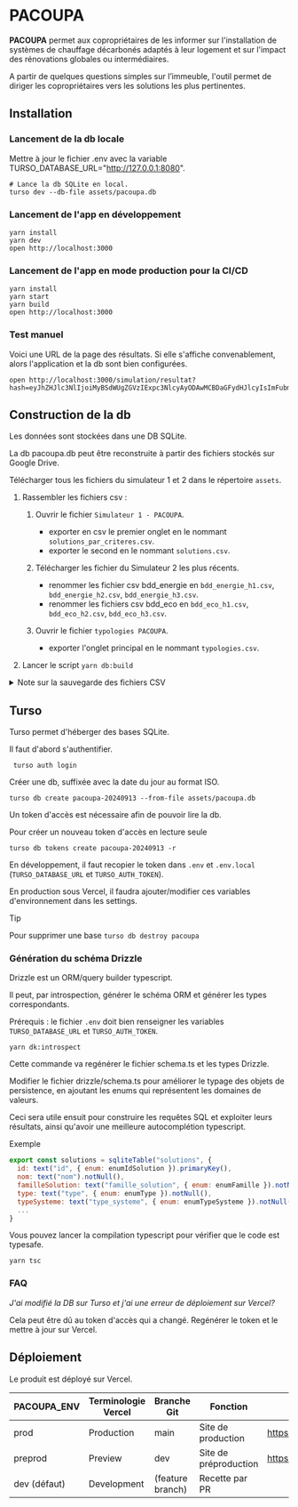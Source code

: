 # PACOUPA

**PACOUPA** permet aux copropriétaires de les informer sur l'installation de systèmes de chauffage décarbonés adaptés à leur logement et sur l'impact des rénovations globales ou intermédiaires.

A partir de quelques questions simples sur l’immeuble, l'outil permet de diriger les copropriétaires vers les solutions les plus pertinentes.

## Installation

### Lancement de la db locale

Mettre à jour le fichier .env avec la variable TURSO_DATABASE_URL="http://127.0.0.1:8080".

```shell
# Lance la db SQLite en local.
turso dev --db-file assets/pacoupa.db 
```

### Lancement de l'app en développement

```shell
yarn install
yarn dev
open http://localhost:3000
```

### Lancement de l'app en mode production pour la CI/CD

```shell
yarn install        
yarn start
yarn build
open http://localhost:3000
```

### Test manuel

Voici une URL de la page des résultats. 
Si elle s'affiche convenablement, alors l'application et la db sont bien configurées.

```shell
open http://localhost:3000/simulation/resultat?hash=eyJhZHJlc3NlIjoiMyBSdWUgZGVzIExpc3NlcyAyODAwMCBDaGFydHJlcyIsImFubmVlIjoxOTcwLCJyZW5vdmF0aW9uIjpbXSwibmJMb2dlbWVudHMiOjMwLCJwb3NzZWRlRXNwYWNlc0V4dGVyaWV1cnNDb21tdW5zIjoiTm9uIiwicG9zc2VkZUVzcGFjZXNFeHRlcmlldXJzUGVyc29ubmVscyI6Ik91aSIsImVzcGFjZXNFeHRlcmlldXJzUGVyc29ubmVscyI6WyJiYWxjb24iXSwidHlwZUNIIjoiaW5kaXZpZHVlbCIsImVuZXJnaWVDSCI6ImdheiIsImVtZXR0ZXVyIjoicmFkaWF0ZXVycyIsInR5cGVFQ1MiOiJpbmRpdmlkdWVsIiwiZW5lcmdpZUVDUyI6ImdheiJ9&travauxNiveauIsolation=Global
```

## Construction de la db

Les données sont stockées dans une DB SQLite.

La db pacoupa.db peut être reconstruite à partir des fichiers stockés sur Google Drive.

Télécharger tous les fichiers du simulateur 1 et 2 dans le répertoire `assets`.

1. Rassembler les fichiers csv : 
    1. Ouvrir le fichier `Simulateur 1 - PACOUPA`.
        - exporter en csv le premier onglet en le nommant `solutions_par_criteres.csv`.
        - exporter le second en le nommant `solutions.csv`.
        
    2. Télécharger les fichier du Simulateur 2 les plus récents. 
        - renommer les fichier csv bdd_energie en `bdd_energie_h1.csv`, `bdd_energie_h2.csv`, `bdd_energie_h3.csv`.
        - renommer les fichiers csv bdd_eco en `bdd_eco_h1.csv`, `bdd_eco_h2.csv`, `bdd_eco_h3.csv`.

    3. Ouvrir le fichier `typologies PACOUPA`.
        - exporter l'onglet principal en le nommant `typologies.csv`.

2. Lancer le script `yarn db:build`

<details>
    <summary>Note sur la sauvegarde des fichiers CSV</summary>

    À chaque fois qu'un fichier pacoupa.db est créé, et à minima, quand il est utilisé en production (cf. plus loin sur l'hébergement Turso), il est conseillé de stocker l'ensemble des fichiers csv dans le répertoire `PACOUPA/Backup csv/[YYYYMMDD]` afin de pouvoir à tout moment de retrouver les fichiers sources ou bien de reconstituer le fichier SQLite.
    
</details>

## Turso

Turso permet d'héberger des bases SQLite.

Il faut d'abord s'authentifier.

```shell
 turso auth login
```

Créer une db, suffixée avec la date du jour au format ISO.

```shell
turso db create pacoupa-20240913 --from-file assets/pacoupa.db
```

Un token d'accès est nécessaire afin de pouvoir lire la db.

Pour créer un nouveau token d'accès en lecture seule
```shell
turso db tokens create pacoupa-20240913 -r 
```

En développement, il faut recopier le token dans `.env` et `.env.local` (`TURSO_DATABASE_URL` et `TURSO_AUTH_TOKEN`).

En production sous Vercel, il faudra ajouter/modifier ces variables d'environnement dans les settings.

> [!Tip]  
> Pour supprimer une base `turso db destroy pacoupa`

### Génération du schéma Drizzle

Drizzle est un ORM/query builder typescript.

Il peut, par introspection, générer le schéma ORM et générer les types correspondants.

Prérequis : le fichier `.env` doit bien renseigner les variables `TURSO_DATABASE_URL` et `TURSO_AUTH_TOKEN`.


```shell
yarn dk:introspect
```

Cette commande va regénérer le fichier schema.ts et les types Drizzle.

Modifier le fichier drizzle/schema.ts pour améliorer le typage des objets de persistence, en ajoutant les enums qui représentent les domaines de valeurs. 

Ceci sera utile ensuit pour construire les requêtes SQL et exploiter leurs résultats, ainsi qu'avoir une meilleure autocomplétion typescript.

Exemple

```js
export const solutions = sqliteTable("solutions", {
  id: text("id", { enum: enumIdSolution }).primaryKey(),
  nom: text("nom").notNull(),
  familleSolution: text("famille_solution", { enum: enumFamille }).notNull(),
  type: text("type", { enum: enumType }).notNull(),
  typeSysteme: text("type_systeme", { enum: enumTypeSysteme }).notNull(),
  ...
}

```

Vous pouvez lancer la compilation typescript pour vérifier que le code est typesafe.

```shell
yarn tsc
```

### FAQ

*J'ai modifié la DB sur Turso et j'ai une erreur de déploiement sur Vercel?*

Cela peut être dû au token d'accès qui a changé. 
Regénérer le token et le mettre à jour sur Vercel.

## Déploiement

Le produit est déployé sur Vercel.

| PACOUPA_ENV | Terminologie Vercel | Branche Git | Fonction | URL |
| --- | --- | --- | --- | --- |
| prod | Production | main | Site de production | https://pacoupa.ademe.fr/ |
| preprod | Preview | dev | Site de préproduction | https://pacoupa.ademe.vercel.app/ |
| dev (défaut) | Development | (feature branch) | Recette par PR |  |
